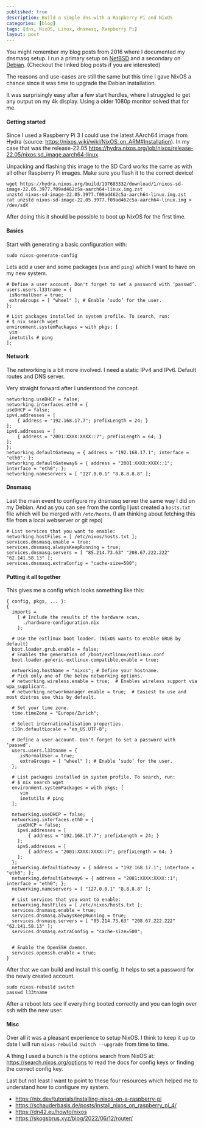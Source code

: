 ```yaml
---
published: true
description: Build a simple dns with a Raspberry Pi and NixOS
categories: [blog]
tags: [dns, NixOS, Linux, dnsmasq, Raspberry Pi]
layout: post
---
```


You might remember my blog posts from 2016 where I documented my dnsmasq setup.
I run a primary setup on [NetBSD](/blog/2016/07/10/Build-a-dns-server-on-NetBSD/) and a secondary on [Debian](/blog/2016/08/13/Build-a-dns-server-on-Debian/).
(Checkout the linked blog posts if you are interested)

The reasons and use-cases are still the same but this time I gave NixOS a chance since
it was time to upgrade the Debian installation.


It was surprisingly easy after a few start hurdles, where I struggled to get any output on my 4k display.
Using a older 1080p monitor solved that for me.


#### Getting started

Since I used a Raspberry Pi 3 I could use the latest AArch64 image from Hydra (source: <https://nixos.wiki/wiki/NixOS_on_ARM#Installation>).
In my case that was the release-22.05 <https://hydra.nixos.org/job/nixos/release-22.05/nixos.sd_image.aarch64-linux>.

Unpacking and flashing this image to the SD Card works the same as with all other Raspberry Pi images.
Make sure you flash it to the correct device!
```
wget https://hydra.nixos.org/build/197683332/download/1/nixos-sd-image-22.05.3977.f09ad462c5a-aarch64-linux.img.zst
unzstd nixos-sd-image-22.05.3977.f09ad462c5a-aarch64-linux.img.zst
cat unzstd nixos-sd-image-22.05.3977.f09ad462c5a-aarch64-linux.img > /dev/sdX
```

After doing this it should be possible to boot up NixOS for the first time.

#### Basics

Start with generating a basic configuration with:

```
sudo nixos-generate-config
```

Lets add a user and some packages (`vim` and `ping`) which I want to have on my new system.

```
# Define a user account. Don't forget to set a password with ‘passwd’.
users.users.l33tname = {
 isNormalUser = true;
 extraGroups = [ "wheel" ]; # Enable ‘sudo’ for the user.
};

# List packages installed in system profile. To search, run:
# $ nix search wget
environment.systemPackages = with pkgs; [
 vim
 inetutils # ping
];
```


#### Network

The networking is a bit more involved.
I need a static IPv4 and IPv6.
Default routes and DNS server.

Very straight forward after I understood the concept.

```
networking.useDHCP = false;
networking.interfaces.eth0 = {
useDHCP = false;
ipv4.addresses = [
    { address = "192.168.17.7"; prefixLength = 24; }
];
ipv6.addresses = [
    { address = "2001:XXXX:XXXX::7"; prefixLength = 64; }
];
};
networking.defaultGateway = { address = "192.168.17.1"; interface = "eth0"; };
networking.defaultGateway6 = { address = "2001:XXXX:XXXX::1"; interface = "eth0"; };
networking.nameservers = [ "127.0.0.1" "8.8.8.8.8" ];
```

#### Dnsmasq

Last the main event to configure my dnsmasq server the same way I did on my Debian.
And as you can see from the config I just created a `hosts.txt`
file which will be merged with `/etc/hosts`.
(I am thinking about fetching this file from a local webserver or git repo)

```
# List services that you want to enable:
networking.hostFiles = [ /etc/nixos/hosts.txt ];
services.dnsmasq.enable = true;
services.dnsmasq.alwaysKeepRunning = true;
services.dnsmasq.servers = [ "85.214.73.63" "208.67.222.222" "62.141.58.13" ];
services.dnsmasq.extraConfig = "cache-size=500";
```


#### Putting it all together

This gives me a config which looks something like this:

```
{ config, pkgs, ... }:
{
  imports =
    [ # Include the results of the hardware scan.
      ./hardware-configuration.nix
    ];

  # Use the extlinux boot loader. (NixOS wants to enable GRUB by default)
  boot.loader.grub.enable = false;
  # Enables the generation of /boot/extlinux/extlinux.conf
  boot.loader.generic-extlinux-compatible.enable = true;

  networking.hostName = "nixos"; # Define your hostname.
  # Pick only one of the below networking options.
  # networking.wireless.enable = true;  # Enables wireless support via wpa_supplicant.
  # networking.networkmanager.enable = true;  # Easiest to use and most distros use this by default.

  # Set your time zone.
  time.timeZone = "Europe/Zurich";

  # Select internationalisation properties.
  i18n.defaultLocale = "en_US.UTF-8";

  # Define a user account. Don't forget to set a password with ‘passwd’.
  users.users.l33tname = {
     isNormalUser = true;
     extraGroups = [ "wheel" ]; # Enable ‘sudo’ for the user.
  };

  # List packages installed in system profile. To search, run:
  # $ nix search wget
  environment.systemPackages = with pkgs; [
     vim
     inetutils # ping
  ];

  networking.useDHCP = false;
  networking.interfaces.eth0 = {
    useDHCP = false;
    ipv4.addresses = [
        { address = "192.168.17.7"; prefixLength = 24; }
    ];
    ipv6.addresses = [
        { address = "2001:XXXX:XXXX::7"; prefixLength = 64; }
    ];
  };
  networking.defaultGateway = { address = "192.168.17.1"; interface = "eth0"; };
  networking.defaultGateway6 = { address = "2001:XXXX:XXXX::1"; interface = "eth0"; };
  networking.nameservers = [ "127.0.0.1" "8.8.8.8" ];

  # List services that you want to enable:
  networking.hostFiles = [ /etc/nixos/hosts.txt ];
  services.dnsmasq.enable = true;
  services.dnsmasq.alwaysKeepRunning = true;
  services.dnsmasq.servers = [ "85.214.73.63" "208.67.222.222" "62.141.58.13" ];
  services.dnsmasq.extraConfig = "cache-size=500";


  # Enable the OpenSSH daemon.
  services.openssh.enable = true;
}
```

After that we can build and install this config.
It helps to set a password for the newly created account.

```
sudo nixos-rebuild switch
passwd l33tname
```

After a reboot lets see if everything booted correctly and
you can login over ssh with the new user.

#### Misc

Over all it was a pleasant experience to setup NixOS.
I think to keep it up to date I will run `nixos-rebuild switch --upgrade` from time to time.

A thing I used a bunch is the options search from NixOS at:
<https://search.nixos.org/options> to read the docs for config keys or
finding the correct config key.

Last but not least I want to point to these four resources which helped me to understand how to configure my system.

- <https://nix.dev/tutorials/installing-nixos-on-a-raspberry-pi>
- <https://schauderbasis.de/posts/install_nixos_on_raspberry_pi_4/>
- <https://dn42.eu/howto/nixos>
- <https://skogsbrus.xyz/blog/2022/06/12/router/>
